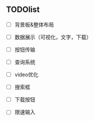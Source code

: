 ## TODOlist
- [ ] 背景板&整体布局
- [ ] 数据展示（可视化，文字，下载）
- [ ] 按钮传输
- [ ] 查询系统
- [ ] video优化
- [ ] 搜索框
- [ ] 下载按钮
- [ ] 限速输入

